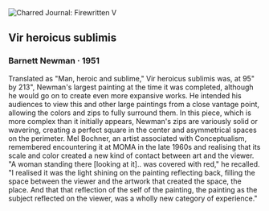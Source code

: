<div class="artwork-of-the-day">
  <div class="container">
    <div class="img-wrapper">
      <img
        src="https://uploads3.wikiart.org/images/barnett-newman/vir-heroicus-sublimis-1951.jpg!Large.jpg"
        alt="Charred Journal: Firewritten V" />
    </div>
    <div class="artwork-detail">
      <div class="artwork-origin"> 
        <h2 class="artwork-name">Vir heroicus sublimis</h2>
        <h3 class="artist">
          Barnett Newman
                    ·  1951
        </h3>
      </div>
      <p class="description">
        <span class="artwork-description-text ng-binding" ng-bind-html="viewModel.ArtworkOfTheDay.Description | unsafe">Translated as "Man, heroic and sublime," Vir heroicus sublimis was, at 95" by 213", Newman's largest painting at the time it was completed, although he would go on to create even more expansive works. He intended his audiences to view this and other large paintings from a close vantage point, allowing the colors and zips to fully surround them. In this piece, which is more complex than it initially appears, Newman's zips are variously solid or wavering, creating a perfect square in the center and asymmetrical spaces on the perimeter. Mel Bochner, an artist associated with Conceptualism, remembered encountering it at MOMA in the late 1960s and realising that its scale and color created a new kind of contact between art and the viewer. "A woman standing there [looking at it].. was covered with red," he recalled. "I realised it was the light shining on the painting reflecting back, filling the space between the viewer and the artwork that created the space, the place. And that that reflection of the self of the painting, the painting as the subject reflected on the viewer, was a wholly new category of experience." </span>
                        <div class="text-shadow-container" ng-show="showShadow" style=""></div>
      </p>
    </div>
  </div>

</div>
